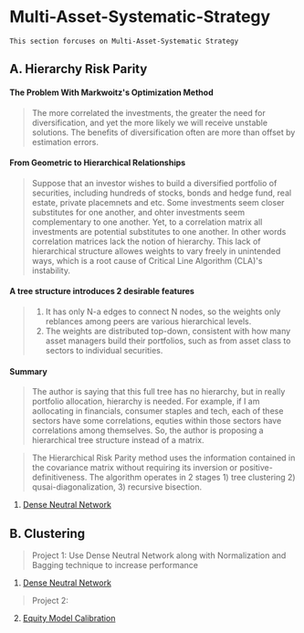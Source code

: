 # Multi-Asset-Systematic-Strategy
```
This section forcuses on Multi-Asset-Systematic Strategy
```
## A. Hierarchy Risk Parity
#### The Problem With Markwoitz's Optimization Method
>  The more correlated the investments, the greater the need for diversification, and yet the more likely we will receive unstable solutions. The benefits of diversification often are more than offset by estimation errors.
#### From Geometric to Hierarchical Relationships
> Suppose that an investor wishes to build a diversified portfolio of securities, including hundreds of stocks, bonds and hedge fund, real estate, private placemnets and etc. Some investments seem closer substitutes for one another, and ohter investments seem complementary to one another.
> Yet, to a correlation matrix all investments are potential substitutes to one another. In other words correlation matrices lack the notion of hierarchy. This lack of hierarchical structure allowes weights to vary freely in unintended ways, which is a root cause of Critical Line Algorithm (CLA)'s instability.
#### A tree structure introduces 2 desirable features
> 1. It has only N-a edges to connect N nodes, so the weights only reblances among peers are various hierarchical levels.
> 2. The weights are distributed top-down, consistent with how many asset managers build their portfolios, such as from asset class to sectors to individual securities.
#### Summary
> The author is saying that this full tree has no hierarchy, but in really portfolio allocation, hierarchy is needed. For example, if I am aollocating in financials, consumer staples and tech, each of these sectors have some correlations, equties within those sectors have correlations among themselves. So, the author is proposing a hierarchical tree structure instead of a matrix.

> The Hierarchical Risk Parity method uses the information contained in the covariance matrix without requiring its inversion or positive-definitiveness. The algorithm operates in 2 stages 1) tree clustering 2) qusai-diagonalization, 3) recursive bisection.


1. [Dense Neutral Network](Proj1_DNN_FX.ipynb)

## B. Clustering 
> Project 1: Use Dense Neutral Network along with Normalization and Bagging technique to increase performance 
1. [Dense Neutral Network](Proj1_DNN_FX.ipynb)

> Project 2: 
2. [Equity Model Calibration](https://github.com/michaelsyao/Asset_Derivatives_Strategy_Projects/tree/main/A_Calibration)
